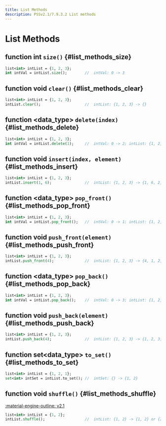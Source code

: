 ```yaml
---
title: List Methods
description: PSSv2.1/7.9.3.2 List methods
---
```


# List Methods

## function int `size()` {#list_methods_size}
```sv linenums="1"
list<int> intList = {1, 2, 3};
int intVal = intList.size();        //  intVal: 0 -> 3
```

## function void `clear()` {#list_methods_clear}
```sv linenums="1"
list<int> intList = {1, 2, 3};
intList.clear();                    //  intList: {1, 2, 3} -> {}
```

## function &lt;data_type&gt; `delete(index)` {#list_methods_delete}
```sv linenums="1"
list<int> intList = {1, 2, 3};
int intVal = intList.delete(1);     //  intVal: 0 -> 2; intList: {1, 2, 3} -> {1, 3}
```

## function void `insert(index, element)` {#list_methods_insert}
```sv linenums="1"
list<int> intList = {1, 2, 3};
intList.insert(1, 6);               //  intList: {1, 2, 3} -> {1, 6, 2, 3}
```

## function &lt;data_type&gt; `pop_front()` {#list_methods_pop_front}
```sv linenums="1"
list<int> intList = {1, 2, 3};
int intVal = intList.pop_front();   //  intVal: 0 -> 1; intList: {1, 2, 3} -> {2, 3}
```

## function void `push_front(element)` {#list_methods_push_front}
```sv linenums="1"
list<int> intList = {1, 2, 3};
intList.push_front(4);              //  intList: {1, 2, 3} -> {4, 1, 2, 3}
```

## function &lt;data_type&gt; `pop_back()` {#list_methods_pop_back}
```sv linenums="1"
list<int> intList = {1, 2, 3};
int intVal = intList.pop_back();    //  intVal: 0 -> 3; intList: {1, 2, 3} -> {1, 2}
```

## function void `push_back(element)` {#list_methods_push_back}
```sv linenums="1"
list<int> intList = {1, 2, 3};
intList.push_back(4);               //  intList: {1, 2, 3} -> {1, 2, 3, 4}
```

## function set&lt;data_type&gt; `to_set()` {#list_methods_to_set}
```sv linenums="1"
list<int> intList = {1, 2, 1};
set<int> intSet = intList.to_set(); //  intSet: {} -> {1, 2}
```

## function void `shuffle()` {#list_methods_shuffle}
[:material-engine-outline: v2.1](../index.md#reference "LRM minimum version")
```sv linenums="1"
list<int> intList = {1, 2};
intList.shuffle();                  //  intList: {1, 2} -> {1, 2} or {2, 1}
```

